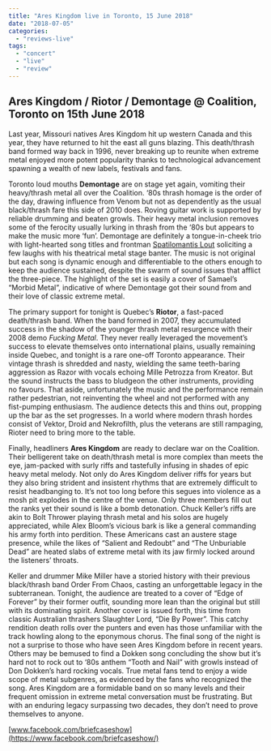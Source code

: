 ```yaml
---
title: "Ares Kingdom live in Toronto, 15 June 2018"
date: "2018-07-05"
categories: 
  - "reviews-live"
tags: 
  - "concert"
  - "live"
  - "review"
---
```


## Ares Kingdom / Riotor / Demontage @ Coalition, Toronto on 15th June 2018

Last year, Missouri natives Ares Kingdom hit up western Canada and this year, they have returned to hit the east all guns blazing. This death/thrash band formed way back in 1996, never breaking up to reunite when extreme metal enjoyed more potent popularity thanks to technological advancement spawning a wealth of new labels, festivals and fans.

Toronto loud mouths **Demontage** are on stage yet again, vomiting their heavy/thrash metal all over the Coalition. ‘80s thrash homage is the order of the day, drawing influence from Venom but not as dependently as the usual black/thrash fare this side of 2010 does. Roving guitar work is supported by reliable drumming and beaten growls. Their heavy metal inclusion removes some of the ferocity usually lurking in thrash from the ‘80s but appears to make the music more ‘fun’. Demontage are definitely a tongue-in-cheek trio with light-hearted song titles and frontman [Spatilomantis Lout](https://www.metal-archives.com/artists/The_Lout/32195) soliciting a few laughs with his theatrical metal stage banter. The music is not original but each song is dynamic enough and differentiable to the others enough to keep the audience sustained, despite the swarm of sound issues that afflict the three-piece. The highlight of the set is easily a cover of Samael’s “Morbid Metal”, indicative of where Demontage got their sound from and their love of classic extreme metal.

The primary support for tonight is Quebec’s **Riotor**, a fast-paced death/thrash band. When the band formed in 2007, they accumulated success in the shadow of the younger thrash metal resurgence with their 2008 demo _Fucking Metal_. They never really leveraged the movement’s success to elevate themselves onto international plains, usually remaining inside Quebec, and tonight is a rare one-off Toronto appearance. Their vintage thrash is shredded and nasty, wielding the same teeth-baring aggression as Razor with vocals echoing Mille Petrozza from Kreator. But the sound instructs the bass to bludgeon the other instruments, providing no favours. That aside, unfortunately the music and the performance remain rather pedestrian, not reinventing the wheel and not performed with any fist-pumping enthusiasm. The audience detects this and thins out, propping up the bar as the set progresses. In a world where modern thrash hordes consist of Vektor, Droid and Nekrofilth, plus the veterans are still rampaging, Rioter need to bring more to the table.

Finally, headliners **Ares Kingdom** are ready to declare war on the Coalition. Their belligerent take on death/thrash metal is more complex than meets the eye, jam-packed with surly riffs and tastefully infusing in shades of epic heavy metal melody. Not only do Ares Kingdom deliver riffs for years but they also bring strident and insistent rhythms that are extremely difficult to resist headbanging to. It’s not too long before this segues into violence as a mosh pit explodes in the centre of the venue. Only three members fill out the ranks yet their sound is like a bomb detonation. Chuck Keller’s riffs are akin to Bolt Thrower playing thrash metal and his solos are hugely appreciated, while Alex Bloom’s vicious bark is like a general commanding his army forth into perdition. These Americans cast an austere stage presence, while the likes of “Salient and Redoubt” and “The Unburiable Dead” are heated slabs of extreme metal with its jaw firmly locked around the listeners’ throats.

Keller and drummer Mike Miller have a storied history with their previous black/thrash band Order From Chaos, casting an unforgettable legacy in the subterranean. Tonight, the audience are treated to a cover of “Edge of Forever” by their former outfit, sounding more lean than the original but still with its dominating spirit. Another cover is issued forth, this time from classic Australian thrashers Slaughter Lord, “Die By Power”. This catchy rendition death rolls over the punters and even has those unfamiliar with the track howling along to the eponymous chorus. The final song of the night is not a surprise to those who have seen Ares Kingdom before in recent years. Others may be bemused to find a Dokken song concluding the show but it’s hard not to rock out to ‘80s anthem “Tooth and Nail” with growls instead of Don Dokken’s hard rocking vocals. True metal fans tend to enjoy a wide scope of metal subgenres, as evidenced by the fans who recognized the song. Ares Kingdom are a formidable band on so many levels and their frequent omission in extreme metal conversation must be frustrating. But with an enduring legacy surpassing two decades, they don’t need to prove themselves to anyone.

[www.facebook.com/briefcaseshow](https://www.facebook.com/briefcaseshow/)
